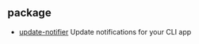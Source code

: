 ## package

- [update-notifier](https://github.com/yeoman/update-notifier) Update notifications for your CLI app